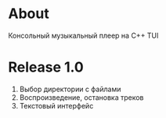 # About

Консольный музыкальный плеер на C++ TUI

# Release 1.0

 1. Выбор директории с файлами
 2. Воспроизведение, остановка треков
 3. Текстовый интерфейс